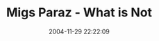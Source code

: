 ---
date: 2004-11-29 22:22:09
link:
  source: delicious
  source_url: https://del.icio.us/roytang
  text: Migs Paraz - What is Not
  url: http://www.mparaz.com/w/index.php
slug: migs-paraz-what-is-not
source: delicious
tags:
- blogs
- pinoy
- tech
- broken-link
title: Migs Paraz - What is Not
---